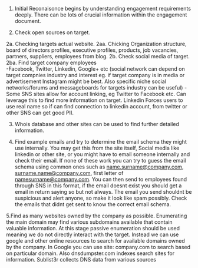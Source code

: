
1. Initial Reconaisonce begins by understanding engagement requirements deeply. There can be lots of crucial information within the engagement document.

2. Check open sources on target.

  2a. Checking targets actual website.
      2aa. Chicking Organization structure, board of directors profiles, executive profiles, products, job vacancies, partners, suppliers, employees from blog.
  2b. Check social media of target.
      2ba. Find target company employees  
            -Facebook, Twitter, Linkedin, Google+ etc (social network can depend on target compnies industry and interest eg. if target company is in media or advertisement Instagram might be best. Also specific niche social networks/forums and messageboards for targets industry can be useful)
            - Some SNS sites allow for account linking, eg Twitter to Facebook etc. Can leverage this to find more information on target. Linkedin Forces users to use real name so if can find connection to linkedin account, from twitter or other SNS can get good PII.

3. Whois database and other sites can be used to find further detailed information. 

4. Find example emails and try to determine the email schema they might use internally. You may get this from the site itself, Social media like linkedin or other site, or you might have to email someone internally and check their email. If none of these work you can try to guess the email schema using common ones such as name.surname@company.com, surname.name@company.com, first letter of namesurname@company.com. You can then send to employees found through SNS in this format, if the email doesnt exist you should get a email in return saying so but not always. The email you send shouldnt be suspicious and alert anyone, so make it look like spam possibly. Check the emails that didnt get sent to know the correct email schema.

5.Find as many websites owned by the company as possible. Enumerating the main domain may find various subdomains available that contain valuable information. At this stage passive enumeration should be used meaning we do not directly interact with the target. Instead we can use google and other online resources to search for available domains owned by the company. In Google you can use site: company.com to search based on particular domain. Also dnsdumpster.com indexes search sites for information. Sublist3r collects DNS data from various sources
        
